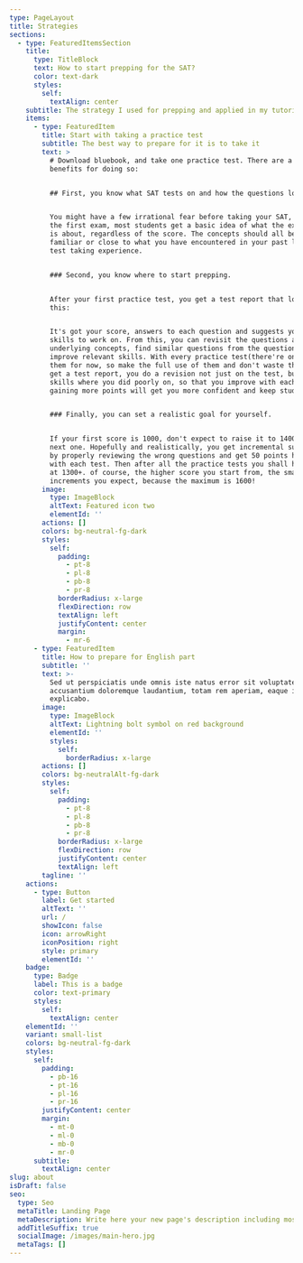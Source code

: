 ```yaml
---
type: PageLayout
title: Strategies
sections:
  - type: FeaturedItemsSection
    title:
      type: TitleBlock
      text: How to start prepping for the SAT?
      color: text-dark
      styles:
        self:
          textAlign: center
    subtitle: The strategy I used for prepping and applied in my tutoring.
    items:
      - type: FeaturedItem
        title: Start with taking a practice test
        subtitle: The best way to prepare for it is to take it
        text: >
          # Download bluebook, and take one practice test. There are a few
          benefits for doing so:


          ## First, you know what SAT tests on and how the questions look like. 


          You might have a few irrational fear before taking your SAT, but after
          the first exam, most students get a basic idea of what the exam really
          is about, regardless of the score. The concepts should all be pretty
          familiar or close to what you have encountered in your past learning &
          test taking experience.


          ### Second, you know where to start prepping. 


          After your first practice test, you get a test report that looks like
          this:


          It's got your score, answers to each question and suggests you what
          skills to work on. From this, you can revisit the questions and the
          underlying concepts, find similar questions from the question bank and
          improve relevant skills. With every practice test(there're only 7 of
          them for now, so make the full use of them and don't waste them), you
          get a test report, you do a revision not just on the test, but the
          skills where you did poorly on, so that you improve with each test,
          gaining more points will get you more confident and keep studying.


          ### Finally, you can set a realistic goal for yourself. 


          If your first score is 1000, don't expect to raise it to 1400 in the
          next one. Hopefully and realistically, you get incremental successes
          by properly reviewing the wrong questions and get 50 points higher
          with each test. Then after all the practice tests you shall have a go
          at 1300+. of course, the higher score you start from, the smaller
          increments you expect, because the maximum is 1600!
        image:
          type: ImageBlock
          altText: Featured icon two
          elementId: ''
        actions: []
        colors: bg-neutral-fg-dark
        styles:
          self:
            padding:
              - pt-8
              - pl-8
              - pb-8
              - pr-8
            borderRadius: x-large
            flexDirection: row
            textAlign: left
            justifyContent: center
            margin:
              - mr-6
      - type: FeaturedItem
        title: How to prepare for English part
        subtitle: ''
        text: >-
          Sed ut perspiciatis unde omnis iste natus error sit voluptatem
          accusantium doloremque laudantium, totam rem aperiam, eaque ipsa quae.
          explicabo.
        image:
          type: ImageBlock
          altText: Lightning bolt symbol on red background
          elementId: ''
          styles:
            self:
              borderRadius: x-large
        actions: []
        colors: bg-neutralAlt-fg-dark
        styles:
          self:
            padding:
              - pt-8
              - pl-8
              - pb-8
              - pr-8
            borderRadius: x-large
            flexDirection: row
            justifyContent: center
            textAlign: left
        tagline: ''
    actions:
      - type: Button
        label: Get started
        altText: ''
        url: /
        showIcon: false
        icon: arrowRight
        iconPosition: right
        style: primary
        elementId: ''
    badge:
      type: Badge
      label: This is a badge
      color: text-primary
      styles:
        self:
          textAlign: center
    elementId: ''
    variant: small-list
    colors: bg-neutral-fg-dark
    styles:
      self:
        padding:
          - pb-16
          - pt-16
          - pl-16
          - pr-16
        justifyContent: center
        margin:
          - mt-0
          - ml-0
          - mb-0
          - mr-0
      subtitle:
        textAlign: center
slug: about
isDraft: false
seo:
  type: Seo
  metaTitle: Landing Page
  metaDescription: Write here your new page's description including most relevant keywords.
  addTitleSuffix: true
  socialImage: /images/main-hero.jpg
  metaTags: []
---
```

